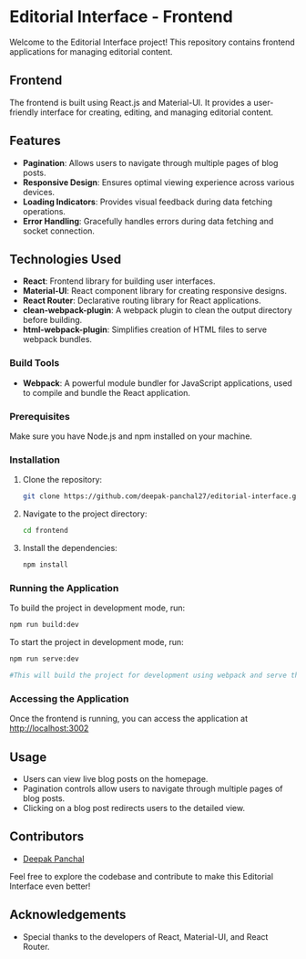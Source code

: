 # Editorial Interface - Frontend

Welcome to the Editorial Interface project! This repository contains frontend applications for managing editorial content.

## Frontend

The frontend is built using React.js and Material-UI. It provides a user-friendly interface for creating, editing, and managing editorial content.

## Features

- **Pagination**: Allows users to navigate through multiple pages of blog posts.
- **Responsive Design**: Ensures optimal viewing experience across various devices.
- **Loading Indicators**: Provides visual feedback during data fetching operations.
- **Error Handling**: Gracefully handles errors during data fetching and socket connection.

## Technologies Used

- **React**: Frontend library for building user interfaces.
- **Material-UI**: React component library for creating responsive designs.
- **React Router**: Declarative routing library for React applications.
- **clean-webpack-plugin**: A webpack plugin to clean the output directory before building.
- **html-webpack-plugin**: Simplifies creation of HTML files to serve webpack bundles.

### Build Tools
- **Webpack**: A powerful module bundler for JavaScript applications, used to compile and bundle the React application.

### Prerequisites

Make sure you have Node.js and npm installed on your machine.

### Installation
1. Clone the repository:
    ```bash
    git clone https://github.com/deepak-panchal27/editorial-interface.git
    ```

2. Navigate to the project directory:
    ```bash
    cd frontend
    ```

3. Install the dependencies:
    ```bash
    npm install
    ```

### Running the Application

To build the project in development mode, run:
```bash
npm run build:dev
```

To start the project in development mode, run:
```bash
npm run serve:dev

#This will build the project for development using webpack and serve the project for development.
```

### Accessing the Application
Once the frontend is running, you can access the application at [http://localhost:3002](http://localhost:3002)

## Usage

- Users can view live blog posts on the homepage.
- Pagination controls allow users to navigate through multiple pages of blog posts.
- Clicking on a blog post redirects users to the detailed view.

## Contributors
- [Deepak Panchal](https://github.com/deepak-panchal27)

Feel free to explore the codebase and contribute to make this Editorial Interface even better!

## Acknowledgements

- Special thanks to the developers of React, Material-UI, and React Router.